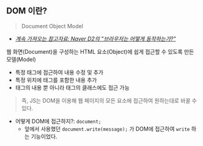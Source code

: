## DOM 이란?
> Document Object Model
- *[계속 가져오는 참고자료: Naver D2의 "브라우저는 어떻게 동작하는가?"](https://d2.naver.com/helloworld/59361)*

웹 화면(Document)을 구성하는 HTML 요소(Object)에 쉽게 접근할 수 있도록 만든 모델(Model)
- 특정 태그에 접근하여 내용 수정 및 추가
- 특정 위치에 태그를 포함한 내용 추가
- 태그의 내용 뿐 아니라 태그의 클래스에도 접근 가능

> 즉, JS는 DOM을 이용해 웹 페이지의 모든 요소에 접근하여 원하는대로 바꿀 수 있다.

- 어떻게 DOM에 접근하지?: `document;`
    - 앞에서 사용했던 `document.write(message);` 가 DOM에 접근하여 `write` 하는 기능이었다.

